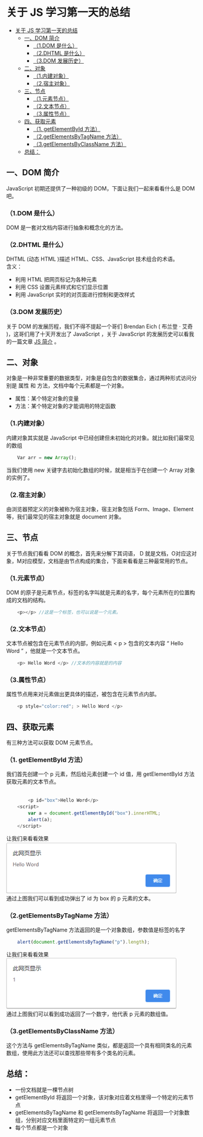 # 关于 JS 学习第一天的总结
- [关于 JS 学习第一天的总结](#关于-js-学习第一天的总结)
  - [一、DOM 简介](#一dom-简介)
    - [（1.DOM 是什么）](#1dom-是什么)
    - [（2.DHTML 是什么）](#2dhtml-是什么)
    - [（3.DOM 发展历史）](#3dom-发展历史)
  - [二、对象](#二对象)
    - [（1.内建对象）](#1内建对象)
    - [（2.宿主对象）](#2宿主对象)
  - [三、节点](#三节点)
    - [（1.元素节点）](#1元素节点)
    - [（2.文本节点）](#2文本节点)
    - [（3.属性节点）](#3属性节点)
  - [四、获取元素](#四获取元素)
    - [（1. getElementById 方法）](#1-getelementbyid-方法)
    - [（2.getElementsByTagName 方法）](#2getelementsbytagname-方法)
    - [（3.getElementsByClassName 方法）](#3getelementsbyclassname-方法)
  - [总结：](#总结)

## 一、DOM 简介
JavaScript 初期还提供了一种初级的 DOM，下面让我们一起来看看什么是 DOM 吧。 

### （1.DOM 是什么）
DOM 是一套对文档内容进行抽象和概念化的方法。

### （2.DHTML 是什么）
DHTML (动态 HTML )描述 HTML、CSS、JavaScript 技术组合的术语。   
含义：
 * 利用 HTML 把网页标记为各种元素
 * 利用 CSS 设置元素样式和它们显示位置
 * 利用 JavaScript 实时的对页面进行控制和更改样式

### （3.DOM 发展历史）
关于 DOM 的发展历程，我们不得不提起一个哥们 Brendan Eich ( 布兰登 · 艾奇 )，这哥们用了十天开发出了 JavaScript ，关于 JavaScript 的发展历史可以看我的一篇文章  [JS 简介](./../01-JS%20简介.md) 。

## 二、对象
对象是一种非常重要的数据类型，对象是自包含的数据集合，通过两种形式访问分别是 属性 和 方法，文档中每个元素都是一个对象。
* 属性：某个特定对象的变量
* 方法：某个特定对象的才能调用的特定函数

### （1.内建对象）
内建对象其实就是 JavaScript 中已经创建但未初始化的对象。就比如我们最常见的数组

``` JavaScript
    Var arr = new Array();  
```

当我们使用 new 关键字去初始化数组的时候，就是相当于在创建一个 Array 对象的实例了。

### （2.宿主对象）
由浏览器预定义的对象被称为宿主对象，宿主对象包括 Form、Image、Element等，我们最常见的宿主对象就是 document 对象。

## 三、节点
关于节点我们看看 DOM 的概念，首先来分解下其词语， D 就是文档，O对应这对象，M对应模型，文档是由节点构成的集合，下面来看看是三种最常用的节点。

### （1.元素节点）
DOM 的原子是元素节点，标签的名字叫就是元素的名字，每个元素所在的位置构成的文档的结构。

``` JavaScript
    <p></p> //这是一个标签，也可以说是一个元素。
```


### （2.文本节点）
文本节点被包含在元素节点的内部，例如元素 < p > 包含的文本内容 “ Hello Word ” ，他就是一个文本节点。

``` JavaScript
    <p> Hello Word </p> //文本的内容就是的内容
```

### （3.属性节点）
属性节点用来对元素做出更具体的描述，被包含在元素节点内部。

``` JavaScript
    <p style="color:red"; > Hello Word </p>
```

## 四、获取元素
有三种方法可以获取 DOM 元素节点。

### （1. getElementById 方法）
我们首先创建一个 p 元素，然后给元素创建一个 id 值，用 getElementById 方法获取元素的文本节点。
``` JavaScript

        <p id="box">Hello Word</p>
    <script>
        var a = document.getElementById("box").innerHTML;
        alert(a);
    </script>

```
让我们来看看效果  
<img src="images/../../images/02.png"></img>  
通过上图我们可以看到成功弹出了 id 为 box 的 p 元素的文本。

### （2.getElementsByTagName 方法）
getElementsByTagName 方法返回的是一个对象数组，参数值是标签的名字

```javascript
    alert(document.getElementsByTagName("p").length);
```
让我们来看看效果  
<img src="images/../../images/03.png"></img>  
通过上图我们可以看到成功返回了一个数字，他代表 p 元素的数组值。

### （3.getElementsByClassName 方法）
这个方法与 getElementsByTagName 类似，都是返回一个具有相同类名的元素数组，使用此方法还可以查找那些带有多个类名的元素。

## 总结：
 * 一份文档就是一棵节点树
 * getElementById 将返回一个对象，该对象对应着文档里得一个特定的元素节点
 * getElementsByTagName 和 getElementsByTagName 将返回一个对象数组，分别对应文档里面特定的一组元素节点
 * 每个节点都是一个对象
